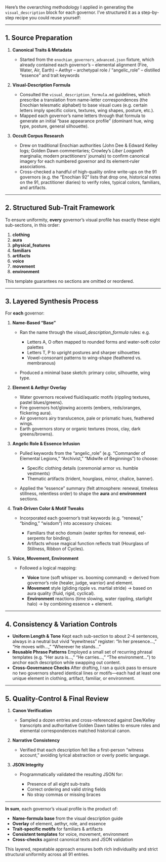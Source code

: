 Here’s the overarching methodology I applied in generating the `visual_description` block for each governor. I’ve structured it as a step-by-step recipe you could reuse yourself:

---

## 1. Source Preparation

1. **Canonical Traits & Metadata**

   * Started from the `enochian_governors_advanced.json` fixture, which already contained each governor’s
     – elemental alignment (Fire, Water, Air, Earth)
     – Aethyr
     – archetypal role / “angelic\_role”
     – distilled “essence” and trait keywords

2. **Visual‐Description Formula**

   * Consulted the `visual_description_formula.md` guidelines, which prescribe a translation from name-letter correspondences (the Enochian telesmatic alphabet) to base visual cues (e.g. certain letters imply specific colors, textures, wing shapes, posture, etc.).
   * Mapped each governor’s name letters through that formula to generate an initial “base appearance profile” (dominant hue, wing type, posture, general silhouette).

3. **Occult Corpus Research**

   * Drew on traditional Enochian authorities (John Dee & Edward Kelley logs; Golden Dawn commentaries; Crowley’s *Liber Loagaeth* marginalia; modern practitioners’ journals) to confirm canonical imagery for each numbered governor and its element‐ruler associations.
   * Cross-checked a handful of high-quality online write-ups on the 91 governors (e.g. the “Enochian 92” lists that drop one, historical notes on the 91, practitioner diaries) to verify roles, typical colors, familiars, and artifacts.

---

## 2. Structured Sub-Trait Framework

To ensure uniformity, **every** governor’s visual profile has exactly these eight sub-sections, in this order:

1. **clothing**
2. **aura**
3. **physical\_features**
4. **familiars**
5. **artifacts**
6. **voice**
7. **movement**
8. **environment**

This template guarantees no sections are omitted or reordered.

---

## 3. Layered Synthesis Process

For **each** governor:

1. **Name‐Based “Base”**

   * Ran the name through the *visual\_description\_formula* rules: e.g.

     * Letters A, O often mapped to rounded forms and water-soft color palettes
     * Letters T, P to upright postures and sharper silhouettes
     * Vowel-consonant patterns to wing-shape (feathered vs. membranous)
   * Produced a minimal base sketch: primary color, silhouette, wing type.

2. **Element & Aethyr Overlay**

   * Water governors received fluid/aquatic motifs (rippling textures, pastel blues/greens).
   * Fire governors hot/glowing accents (embers, reds/oranges, flickering aura).
   * Air governors airy translucence, pale or prismatic hues, feathered wings.
   * Earth governors stony or organic textures (moss, clay, dark greens/browns).

3. **Angelic Role & Essence Infusion**

   * Pulled keywords from the “angelic\_role” (e.g. “Commander of Elemental Legions,” “Archivist,” “Midwife of Beginnings”) to choose:

     * Specific clothing details (ceremonial armor vs. humble vestments)
     * Thematic artifacts (trident, hourglass, mirror, chalice, banner).
   * Applied the “essence” summary (felt atmosphere: renewal, timeless stillness, relentless order) to shape the **aura** and **environment** sections.

4. **Trait-Driven Color & Motif Tweaks**

   * Incorporated each governor’s trait keywords (e.g. “renewal,” “binding,” “wisdom”) into accessory choices:

     * Familiars that echo domain (water sprites for renewal, eel-serpents for binding).
     * Artifacts whose magical function reflects trait (Hourglass of Stillness, Ribbon of Cycles).

5. **Voice, Movement, Environment**

   * Followed a logical mapping:

     * **Voice** tone (soft whisper vs. booming command) → derived from governor’s role (healer, judge, warrior) and element.
     * **Movement** style (gliding ripple vs. martial stride) → based on aura quality (fluid, rigid, cyclical).
     * **Environment** reactions (time slowing, water rippling, starlight halo) → by combining essence + element.

---

## 4. Consistency & Variation Controls

* **Uniform Length & Tone**
  Kept each sub-section to about 2–4 sentences, always in a neutral but vivid “eyewitness” register:
  “In her presence…,” “He moves with…,” “Wherever he stands…”
* **Reusable Phrase Patterns**
  Employed a small set of recurring phrasal templates (e.g. “Her aura is…,” “He carries…,” “The environment…”) to anchor each description while swapping out content.
* **Cross-Governance Checks**
  After drafting, I ran a quick pass to ensure no two governors shared identical lines or motifs—each had at least one unique element in clothing, artifact, familiar, or environment.

---

## 5. Quality-Control & Final Review

1. **Canon Verification**

   * Sampled a dozen entries and cross-referenced against Dee/Kelley transcripts and authoritative Golden Dawn tables to ensure roles and elemental correspondences matched historical canon.
2. **Narrative Consistency**

   * Verified that each description felt like a first-person “witness account,” avoiding lyrical abstraction or overly poetic language.
3. **JSON Integrity**

   * Programmatically validated the resulting JSON for:

     * Presence of all eight sub-traits
     * Correct ordering and valid string fields
     * No stray commas or missing braces

---

**In sum**, each governor’s visual profile is the product of:

* **Name-formula base** from the visual description guide
* **Overlay** of element, aethyr, role, and essence
* **Trait-specific motifs** for familiars & artifacts
* **Consistent templates** for voice, movement, environment
* **Cross-checks** against canonical texts and JSON validation

This layered, repeatable approach ensures both rich individuality and strict structural uniformity across all 91 entries.

